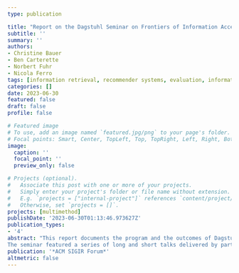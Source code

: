 ```yaml
---
type: publication

title: "Report on the Dagstuhl Seminar on Frontiers of Information Access Experimentation for Research and Education"
subtitle: ''
summary: ''
authors:
- Christine Bauer
- Ben Carterette
- Norbert Fuhr
- Nicola Ferro
tags: [information retrieval, recommender systems, evaluation, information access, experimentation, Dagstuhl]
categories: []
date: 2023-06-30
featured: false
draft: false
profile: false

# Featured image
# To use, add an image named `featured.jpg/png` to your page's folder.
# Focal points: Smart, Center, TopLeft, Top, TopRight, Left, Right, BottomLeft, Bottom, BottomRight.
image:
  caption: ''
  focal_point: ''
  preview_only: false

# Projects (optional).
#   Associate this post with one or more of your projects.
#   Simply enter your project's folder or file name without extension.
#   E.g. `projects = ["internal-project"]` references `content/project/deep-learning/index.md`.
#   Otherwise, set `projects = []`.
projects: [multimethod]
publishDate: '2023-06-30T01:13:46.973627Z'
publication_types:
- '4'
abstract: "This report documents the program and the outcomes of Dagstuhl Seminar 23031 “Fron- tiers of Information Access Experimentation for Research and Education”, which brought together 38 participants from 12 countries. The seminar addressed technology-enhanced in- formation access (information retrieval, recommender systems, natural language processing) and specifically focused on developing more responsible experimental practices leading to more valid results, both for research as well as for scientific education.
The seminar featured a series of long and short talks delivered by participants, who helped in setting a common ground and in letting emerge topics of interest to be explored as the main output of the seminar. This led to the definition of five groups which investigated challenges, opportunities, and next steps in the following areas: reality check, i.e. conducting real-world studies, human–machine-collaborative relevance judgment frameworks, overcoming method- ological challenges in information retrieval and recommender systems through awareness and education, results-blind reviewing, and guidance for authors."
publication: '*ACM SIGIR Forum*'
altmetric: false
---
```

